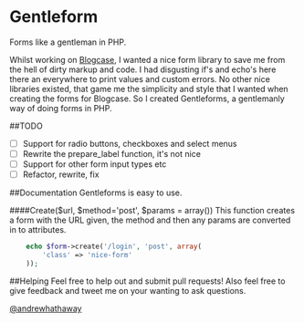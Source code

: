 Gentleform
==========

Forms like a gentleman in PHP.

Whilst working on [Blogcase](http://blogcase.co.uk), I wanted a nice form library to save me from the hell of dirty markup and code. I had disgusting if's and echo's here there an everywhere to print values and custom errors. No other nice libraries existed, that game me the simplicity and style that I wanted when creating the forms for Blogcase. So I created Gentleforms, a gentlemanly way of doing forms in PHP.

##TODO
- [ ] Support for radio buttons, checkboxes and select menus
- [ ] Rewrite the prepare_label function, it's not nice
- [ ] Support for other form input types etc
- [ ] Refactor, rewrite, fix

##Documentation
Gentleforms is easy to use.

####Create($url, $method='post', $params = array())
This function creates a form with the URL given, the method and then any params are converted in to attributes.

```PHP
	echo $form->create('/login', 'post', array(
		'class' => 'nice-form'
	));
```


##Helping
Feel free to help out and submit pull requests! Also feel free to give feedback and tweet me on your wanting to ask questions.

[@andrewhathaway](http://twitter.com/andrewhathaway)